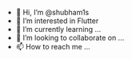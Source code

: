 - 👋 Hi, I’m @shubham1s
- 👀 I’m interested in Flutter 
- 🌱 I’m currently learning ...
- 💞️ I’m looking to collaborate on ...
- 📫 How to reach me ...

<!---
shubham1s/shubham1s is a ✨ special ✨ repository because its `README.md` (this file) appears on your GitHub profile.
You can click the Preview link to take a look at your changes.
--->
